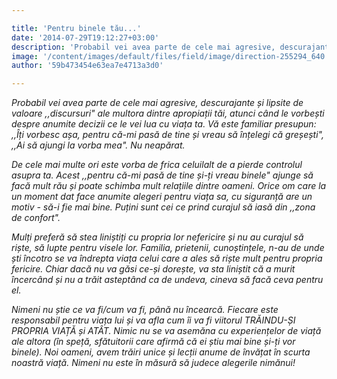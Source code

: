 ```yaml
---

title: 'Pentru binele tău...'
date: '2014-07-29T19:12:27+03:00'
description: 'Probabil vei avea parte de cele mai agresive, descurajante și lipsite de valoare,,discursuri" ale multora dintre apropiații tăi, atunci când le vorbești despreanumite decizii ce le vei lua cu viața ta'
image: '/content/images/default/files/field/image/direction-255294_640.jpg'
author: '59b473454e63ea7e4713a3d0'

---
```

<div class="kg-card-markdown"><p><em>Probabil vei avea parte de cele mai agresive, descurajante și lipsite de valoare ,,discursuri" ale multora dintre apropiații tăi, atunci când le vorbești despre anumite decizii ce le vei lua cu viața ta.</em> <em>Vă este familiar presupun: ,,Îți vorbesc așa, pentru că-mi pasă de tine și vreau să înțelegi că greșești", ,,Ai să ajungi la vorba mea".  Nu neapărat. </em></p>
<p><em>De cele mai multe ori este vorba de frica celuilalt de a pierde controlul asupra ta.</em> <em>Acest ,,pentru că-mi pasă de tine și-ți vreau binele" ajunge să facă mult rău și poate schimba mult relațiile dintre oameni. Orice om care la un moment dat face anumite alegeri pentru viața sa, cu siguranță are un motiv - să-i fie mai bine. </em> <em>Puțini sunt cei ce prind curajul să iasă din ,,zona de confort". </em></p>
<p><em>Mulți preferă să stea liniștiți cu propria lor nefericire și nu au curajul să riște, să lupte pentru visele lor.</em> <em> Familia, prietenii, cunoștințele, n-au de unde ști încotro se va îndrepta viața celui care a ales să riște mult pentru propria fericire. Chiar dacă nu va găsi ce-și dorește, va sta liniștit că a murit încercând și nu a trăit asteptând ca de undeva, cineva să facă ceva pentru el. </em></p>
<p><em>Nimeni nu știe ce va fi/cum va fi, până nu încearcă.</em> <em> Fiecare este responsabil pentru viața lui și va afla cum îi va fi viitorul TRĂINDU-ȘI PROPRIA VIAȚĂ și ATÂT.  Nimic nu se va asemăna cu experiențelor de viață ale altora (în speță, sfătuitorii care  afirmă că ei știu mai bine și-ți vor binele).</em> <em> Noi oameni, avem trăiri unice și lecții anume de învățat în scurta noastră viață. Nimeni nu este în măsură să judece alegerile nimănui!</em></p>
</div>
